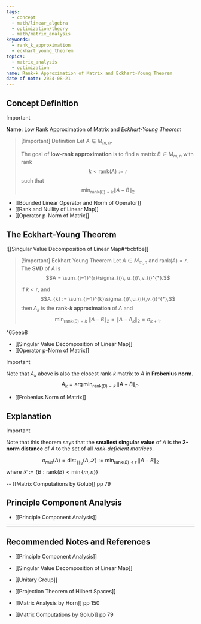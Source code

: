```yaml
---
tags:
  - concept
  - math/linear_algebra
  - optimization/theory
  - math/matrix_analysis
keywords:
  - rank_k_approximation
  - eckhart_young_theorem
topics:
  - matrix_analysis
  - optimization
name: Rank-k Approximation of Matrix and Eckhart-Young Theorem
date of note: 2024-08-21
---
```


## Concept Definition

>[!important]
>**Name**: Low Rank Approximation of Matrix and *Eckhart-Young Theorem*

>[!important] Definition
>Let $A \in M_{m,n}$.
>
>The goal of **low-rank approximation** is to find a matrix $B\in M_{m,n}$ with rank $$k < \text{rank}(A) := r$$ such that $$\min_{\text{rank}(B) = k}\lVert A - B \rVert_{2}$$

- [[Bounded Linear Operator and Norm of Operator]]
- [[Rank and Nullity of Linear Map]]
- [[Operator p-Norm of Matrix]]

## The Eckhart-Young Theorem

![[Singular Value Decomposition of Linear Map#^bcbfbe]]


>[!important] Eckhart-Young Theorem
>Let $A \in M_{m,n}$ and  $\text{rank}(A) = r$. The **SVD** of $A$ is $$A = \sum_{i=1}^{r}\sigma_{i}\, u_{i}\,v_{i}^{*}.$$
>
>If $k < r$, and $$A_{k} := \sum_{i=1}^{k}\sigma_{i}\,u_{i}\,v_{i}^{*},$$ then  $A_{k}$ is the **rank-$k$ approximation** of $A$ and $$\min_{\text{rank}(B) = k}\;\lVert A - B \rVert_{2} = \lVert A - A_{k} \rVert_{2} = \sigma_{k+1}.$$ 

^65eeb8

- [[Singular Value Decomposition of Linear Map]]
- [[Operator p-Norm of Matrix]]

>[!important]
>Note that $A_{k}$ above is also the closest rank-$k$ matrix to $A$ in **Frobenius norm.**
>$$A_{k} = \arg\min_{\text{rank}(B) = k}\;\lVert A - B \rVert_{F}.$$

- [[Frobenius Norm of Matrix]]

## Explanation

>[!important]
>Note that this theorem says that the **smallest singular value** of $A$ is the **2-norm distance** of $A$ to the set of all *rank-deficient matrices*.
>
>$$
>\sigma_{min}(A) = \text{dist}_{\lVert  \rVert_{2} }(A, \mathcal{S}) := \min_{\text{rank}(B) < r }\;\lVert A - B \rVert_{2} 
>$$
>where $\mathcal{S} := \left\{ B: \text{rank}(B) < \min\left\{ m,n \right\} \right\}$
>
>-- [[Matrix Computations by Golub]] pp 79


## Principle Component Analysis

- [[Principle Component Analysis]]





-----------
##  Recommended Notes and References


- [[Principle Component Analysis]]
- [[Singular Value Decomposition of Linear Map]]
- [[Unitary Group]]
- [[Projection Theorem of Hilbert Spaces]]


- [[Matrix Analysis by Horn]] pp 150
- [[Matrix Computations by Golub]] pp 79